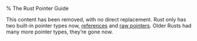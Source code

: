 % The Rust Pointer Guide

This content has been removed, with no direct replacement. Rust only
has two built-in pointer types now,
[references](book/ch04-02-references-and-borrowing.html) and [raw
pointers](book/raw-pointers.html). Older Rusts had many more pointer
types, they’re gone now.
